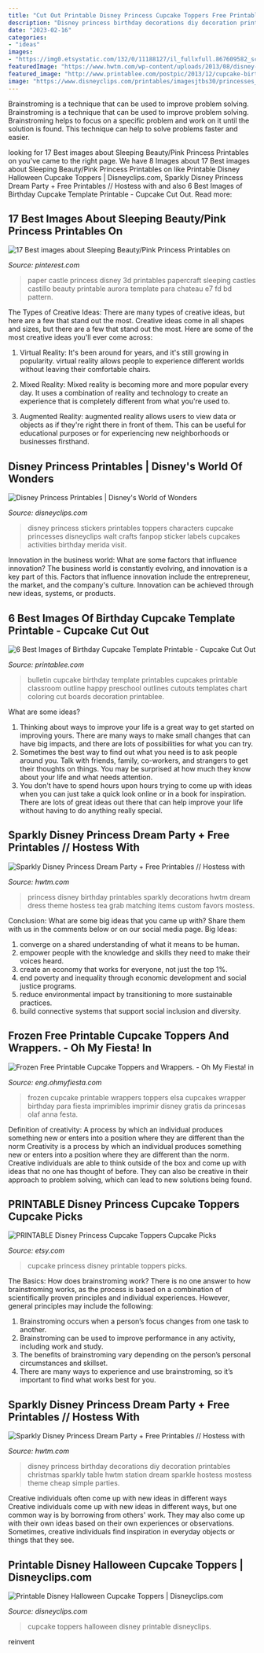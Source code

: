 ```yaml
---
title: "Cut Out Printable Disney Princess Cupcake Toppers Free Printable ~ Printable Disney Princess Cupcake Toppers Cupcake Picks"
description: "Disney princess birthday decorations diy decoration printables christmas sparkly table hwtm station dream sparkle hostess mostess theme cheap simple parties"
date: "2023-02-16"
categories:
- "ideas"
images:
- "https://img0.etsystatic.com/132/0/11188127/il_fullxfull.867609582_sclx.jpg"
featuredImage: "https://www.hwtm.com/wp-content/uploads/2013/08/disney-princess-party-sparkle-table-activity.jpg"
featured_image: "http://www.printablee.com/postpic/2013/12/cupcake-birthday-bulletin-board-template_89044.jpg"
image: "https://www.disneyclips.com/printables/imagesjtbs30/princesses_cupcake_toppers.jpg"
---
```



Brainstroming is a technique that can be used to improve problem solving.
Brainstroming is a technique that can be used to improve problem solving. Brainstroming helps to focus on a specific problem and work on it until the solution is found. This technique can help to solve problems faster and easier.

	

		
looking for 17 Best images about Sleeping Beauty/Pink Princess Printables on you've came to the right page. We have 8 Images about 17 Best images about Sleeping Beauty/Pink Princess Printables on like Printable Disney Halloween Cupcake Toppers | Disneyclips.com, Sparkly Disney Princess Dream Party + Free Printables // Hostess with and also 6 Best Images of Birthday Cupcake Template Printable - Cupcake Cut Out. Read more:
		
    
## 17 Best Images About Sleeping Beauty/Pink Princess Printables On

<img loading=lazy src="https://s-media-cache-ak0.pinimg.com/736x/e7/fd/bd/e7fdbdc00a32c14d5da3e54ad12b38bc.jpg" onerror="this.onerror=null;this.src='https://tse3.mm.bing.net/th?id=OIP.1FaLZTFJc0FZ1obNNXZdTwHaJM&amp;pid=15.1';" alt="17 Best images about Sleeping Beauty/Pink Princess Printables on">

_Source: pinterest.com_

>paper castle princess disney 3d printables papercraft sleeping castles castillo beauty printable aurora template para chateau e7 fd bd pattern. 

	

The Types of Creative Ideas: There are many types of creative ideas, but here are a few that stand out the most.
Creative ideas come in all shapes and sizes, but there are a few that stand out the most. Here are some of the most creative ideas you'll ever come across:
1. Virtual Reality: It's been around for years, and it's still growing in popularity. virtual reality allows people to experience different worlds without leaving their comfortable chairs.

2. Mixed Reality: Mixed reality is becoming more and more popular every day. It uses a combination of reality and technology to create an experience that is completely different from what you're used to.

3. Augmented Reality: augmented reality allows users to view data or objects as if they're right there in front of them. This can be useful for educational purposes or for experiencing new neighborhoods or businesses firsthand.


    
## Disney Princess Printables | Disney&#039;s World Of Wonders

<img loading=lazy src="https://www.disneyclips.com/printables/imagesjtbs30/princesses_cupcake_toppers.jpg" onerror="this.onerror=null;this.src='https://tse2.mm.bing.net/th?id=OIP.P6p4OT6H0t3PigCOGYkaUAHaJ7&amp;pid=15.1';" alt="Disney Princess Printables | Disney&#039;s World of Wonders">

_Source: disneyclips.com_

>disney princess stickers printables toppers characters cupcake princesses disneyclips walt crafts fanpop sticker labels cupcakes activities birthday merida visit. 

	

Innovation in the business world: What are some factors that influence innovation?
The business world is constantly evolving, and innovation is a key part of this. Factors that influence innovation include the entrepreneur, the market, and the company's culture. Innovation can be achieved through new ideas, systems, or products.

    
## 6 Best Images Of Birthday Cupcake Template Printable - Cupcake Cut Out

<img loading=lazy src="http://www.printablee.com/postpic/2013/12/cupcake-birthday-bulletin-board-template_89044.jpg" onerror="this.onerror=null;this.src='https://tse4.mm.bing.net/th?id=OIP.bzj7n9PfGgPddWgjA-mJ-QHaHa&amp;pid=15.1';" alt="6 Best Images of Birthday Cupcake Template Printable - Cupcake Cut Out">

_Source: printablee.com_

>bulletin cupcake birthday template printables cupcakes printable classroom outline happy preschool outlines cutouts templates chart coloring cut boards decoration printablee. 

	

What are some ideas?
1. Thinking about ways to improve your life is a great way to get started on improving yours. There are many ways to make small changes that can have big impacts, and there are lots of possibilities for what you can try.
2. Sometimes the best way to find out what you need is to ask people around you. Talk with friends, family, co-workers, and strangers to get their thoughts on things. You may be surprised at how much they know about your life and what needs attention.
3. You don't have to spend hours upon hours trying to come up with ideas when you can just take a quick look online or in a book for inspiration. There are lots of great ideas out there that can help improve your life without having to do anything really special.

    
## Sparkly Disney Princess Dream Party + Free Printables // Hostess With

<img loading=lazy src="http://www.hwtm.com/wp-content/uploads/2013/08/disney-princess-birthday-party-ideas.jpg" onerror="this.onerror=null;this.src='https://tse2.mm.bing.net/th?id=OIP.WW9EnEXMljvwZu2-34PydgHaKi&amp;pid=15.1';" alt="Sparkly Disney Princess Dream Party + Free Printables // Hostess with">

_Source: hwtm.com_

>princess disney birthday printables sparkly decorations hwtm dream dress theme hostess tea grab matching items custom favors mostess. 

	

Conclusion: What are some big ideas that you came up with? Share them with us in the comments below or on our social media page.
Big Ideas:
1. converge on a shared understanding of what it means to be human. 
2. empower people with the knowledge and skills they need to make their voices heard. 
3. create an economy that works for everyone, not just the top 1%. 
4. end poverty and inequality through economic development and social justice programs. 
5. reduce environmental impact by transitioning to more sustainable practices. 
6. build connective systems that support social inclusion and diversity. 

    
## Frozen Free Printable Cupcake Toppers And Wrappers. - Oh My Fiesta! In

<img loading=lazy src="https://3.bp.blogspot.com/-IHHrt4Adn8o/U40LuTSuB4I/AAAAAAACy28/F-A2jzwA0r8/s1600/frozen-wrappers-and-toppers4.jpg" onerror="this.onerror=null;this.src='https://tse2.mm.bing.net/th?id=OIP.wFytObT-ZiczEPZALNgnCQHaDv&amp;pid=15.1';" alt="Frozen Free Printable Cupcake Toppers and Wrappers. - Oh My Fiesta! in">

_Source: eng.ohmyfiesta.com_

>frozen cupcake printable wrappers toppers elsa cupcakes wrapper birthday para fiesta imprimibles imprimir disney gratis da princesas olaf anna festa. 

	

Definition of creativity: A process by which an individual produces something new or enters into a position where they are different than the norm
Creativity is a process by which an individual produces something new or enters into a position where they are different than the norm. Creative individuals are able to think outside of the box and come up with ideas that no one has thought of before. They can also be creative in their approach to problem solving, which can lead to new solutions being found.

    
## PRINTABLE Disney Princess Cupcake Toppers Cupcake Picks

<img loading=lazy src="https://img0.etsystatic.com/132/0/11188127/il_fullxfull.867609582_sclx.jpg" onerror="this.onerror=null;this.src='https://tse4.mm.bing.net/th?id=OIP.Nh5-PkVpjurFAclca6dE4wHaLc&amp;pid=15.1';" alt="PRINTABLE Disney Princess Cupcake Toppers Cupcake Picks">

_Source: etsy.com_

>cupcake princess disney printable toppers picks. 

	

The Basics: How does brainstroming work?
There is no one answer to how brainstroming works, as the process is based on a combination of scientifically proven principles and individual experiences. However, general principles may include the following:
1. Brainstroming occurs when a person’s focus changes from one task to another.
2. Brainstroming can be used to improve performance in any activity, including work and study.
3. The benefits of brainstroming vary depending on the person’s personal circumstances and skillset.
4. There are many ways to experience and use brainstroming, so it’s important to find what works best for you.

    
## Sparkly Disney Princess Dream Party + Free Printables // Hostess With

<img loading=lazy src="https://www.hwtm.com/wp-content/uploads/2013/08/disney-princess-party-sparkle-table-activity.jpg" onerror="this.onerror=null;this.src='https://tse3.mm.bing.net/th?id=OIP.ZEPsFabkpxSEYAkUTuR5hQHaKd&amp;pid=15.1';" alt="Sparkly Disney Princess Dream Party + Free Printables // Hostess with">

_Source: hwtm.com_

>disney princess birthday decorations diy decoration printables christmas sparkly table hwtm station dream sparkle hostess mostess theme cheap simple parties. 

	

Creative individuals often come up with new ideas in different ways
Creative individuals come up with new ideas in different ways, but one common way is by borrowing from others' work. They may also come up with their own ideas based on their own experiences or observations. Sometimes, creative individuals find inspiration in everyday objects or things that they see.

    
## Printable Disney Halloween Cupcake Toppers | Disneyclips.com

<img loading=lazy src="https://www.disneyclips.com/Halloween/images/cupcake.jpg" onerror="this.onerror=null;this.src='https://tse3.mm.bing.net/th?id=OIP.4LbbtwEJawaIrPokXQueFQAAAA&amp;pid=15.1';" alt="Printable Disney Halloween Cupcake Toppers | Disneyclips.com">

_Source: disneyclips.com_

>cupcake toppers halloween disney printable disneyclips. 

	

reinvent

